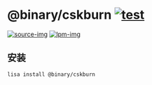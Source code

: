 @binary/cskburn [![test](https://github.com/LISTENAI/binary-cskburn/actions/workflows/test.yml/badge.svg)](https://github.com/LISTENAI/binary-cskburn/actions/workflows/test.yml)
==========

[![source-img]][source-url] [![lpm-img]][lpm-url]

## 安装

```
lisa install @binary/cskburn
```

[source-img]: https://img.shields.io/static/v1?style=flat-square&label=source&color=blue&message=v1.18.0
[source-url]: https://github.com/LISTENAI/cskburn/releases/tag/v1.18.0
[lpm-img]: https://img.shields.io/badge/dynamic/json?style=flat-square&label=lpm&color=green&query=latestVersion&url=https%3A%2F%2Flpm.listenai.com%2Fapi%2Fcloud%2Fpackages%2Fdetail%3Fname%3D%40binary%2Fcskburn
[lpm-url]: https://lpm.listenai.com/lpm/info/?keyword=%40binary%2Fcskburn
